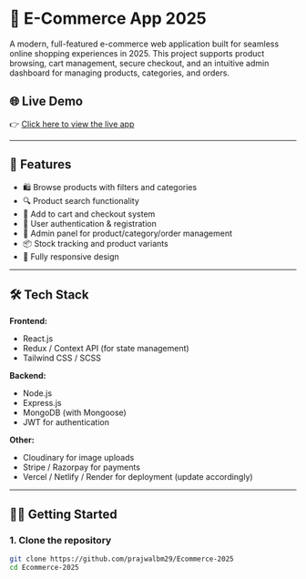 # 🛒 E-Commerce App 2025

A modern, full-featured e-commerce web application built for seamless online shopping experiences in 2025. This project supports product browsing, cart management, secure checkout, and an intuitive admin dashboard for managing products, categories, and orders.

## 🌐 Live Demo

👉 [Click here to view the live app](https://ecommerce-2025-frontend.onrender.com)

---

## 🚀 Features

- 🛍️ Browse products with filters and categories
- 🔍 Product search functionality
- 🛒 Add to cart and checkout system
- 👤 User authentication & registration
- 🔐 Admin panel for product/category/order management
- 📦 Stock tracking and product variants
- 📱 Fully responsive design

---

## 🛠️ Tech Stack

**Frontend:**
- React.js
- Redux / Context API (for state management)
- Tailwind CSS / SCSS

**Backend:**
- Node.js
- Express.js
- MongoDB (with Mongoose)
- JWT for authentication

**Other:**
- Cloudinary for image uploads
- Stripe / Razorpay for payments
- Vercel / Netlify / Render for deployment (update accordingly)

---

## 🧑‍💻 Getting Started

### 1. Clone the repository
```bash
git clone https://github.com/prajwalbm29/Ecommerce-2025
cd Ecommerce-2025
